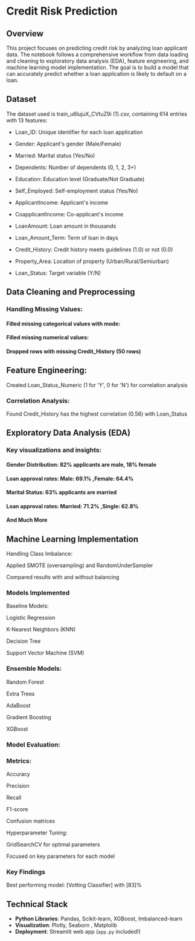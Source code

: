 # **Credit Risk Prediction** 
## Overview
This project focuses on predicting credit risk by analyzing loan applicant data. The notebook follows a comprehensive workflow from data loading and cleaning to exploratory data analysis (EDA), feature engineering, and machine learning model implementation. The goal is to build a model that can accurately predict whether a loan application is likely to default on a loan.

## Dataset
The dataset used is train_u6lujuX_CVtuZ9i (1).csv, containing 614 entries with 13 features:

- Loan_ID: Unique identifier for each loan application

- Gender: Applicant's gender (Male/Female)

- Married: Marital status (Yes/No)

- Dependents: Number of dependents (0, 1, 2, 3+)

- Education: Education level (Graduate/Not Graduate)

- Self_Employed: Self-employment status (Yes/No)

- ApplicantIncome: Applicant's income

- CoapplicantIncome: Co-applicant's income

- LoanAmount: Loan amount in thousands

- Loan_Amount_Term: Term of loan in days

- Credit_History: Credit history meets guidelines (1.0) or not (0.0)

- Property_Area: Location of property (Urban/Rural/Semiurban)

- Loan_Status: Target variable (Y/N)

## Data Cleaning and Preprocessing
### Handling Missing Values:

#### Filled missing categorical values with mode:
#### Filled missing numerical values:
#### Dropped rows with missing Credit_History (50 rows)

## Feature Engineering:

Created Loan_Status_Numeric (1 for 'Y', 0 for 'N') for correlation analysis
### Correlation Analysis:
Found Credit_History has the highest correlation (0.56) with Loan_Status

## Exploratory Data Analysis (EDA)
### Key visualizations and insights:

#### Gender Distribution: 82% applicants are male, 18% female

#### Loan approval rates: Male: 69.1% ,Female: 64.4%

#### Marital Status: 63% applicants are married

#### Loan approval rates: Married: 71.2% ,Single: 62.8%

#### And Much More

## Machine Learning Implementation

Handling Class Imbalance:

Applied SMOTE (oversampling) and RandomUnderSampler

Compared results with and without balancing

### Models Implemented
Baseline Models:

Logistic Regression

K-Nearest Neighbors (KNN)

Decision Tree

Support Vector Machine (SVM)

### Ensemble Models:

Random Forest

Extra Trees

AdaBoost

Gradient Boosting

XGBoost

### Model Evaluation:

### Metrics:

Accuracy

Precision

Recall

F1-score

Confusion matrices

Hyperparameter Tuning:

GridSearchCV for optimal parameters

Focused on key parameters for each model

### Key Findings
Best performing model: [Votting Classifier] with [83]%

## Technical Stack  
- **Python Libraries**: Pandas, Scikit-learn, XGBoost, Imbalanced-learn  
- **Visualization**: Plotly, Seaborn , Matplolib
- **Deployment**: Streamlit web app (`app.py` included!)  

